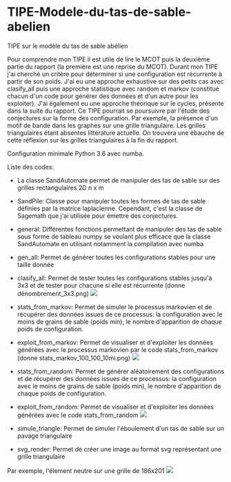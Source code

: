 # TIPE-Modele-du-tas-de-sable-abelien
TIPE sur le modèle du tas de sable abélien

Pour comprendre mon TIPE il est utile de lire le MCOT puis la deuxième partie du rapport (la première est une reprise du MCOT). Durant mon TIPE j'ai cherché un critère pour déterminer si une configuration est récurrente à partir de son poids. J'ai eu une approche exhaustive sur des petits cas avec clasify_all puis une approche statistique avec random et markov (constitué chacun d'un code pour générer des données et d'un autre pour les exploiter). J'ai également eu une approche théorique sur le cycles, présente dans la suite du rapport. Ce TIPE pourrait se poursuivre par l'étude des conjectures sur la forme des configuration. Par exemple, la présence d'un motif de bande dans les graphes sur une grille triangulaire. Les grilles triangulaires étant absentes littérature actuelle. On trouvera une ébauche de cette réflexion sur les grilles triangulaires à la fin du rapport.


Configuration minimale Python 3.6 avec numba.

Liste des codes:
- La classe SandAutomate permet de manipuler des tas de sable sur des grilles rectangulaires 2D n x m
- SandPile: Classe pour manipuler toutes les formes de tas de sable définies par la matrice laplacienne. Cependant, c'est la classe de Sagemath que j'ai utilisée pour émettre des conjectures.
- general: Différentes fonctions permettant de manipuler des tas de sable sous forme de tableau numpy se voulant plus efficace que la classe SandAutomate en utilisant notamment la compilation avec numba
- gen_all: Permet de générer toutes les configurations stables pour une taille donnée
- clasify_all: Permet de tester toutes les configurations stables jusqu'à 3x3 et de tester pour chacune si elle est récurrente (donne dénombrement_3x3.png)
![](https://raw.githubusercontent.com/TheoRudkiewicz/TIPE-Modele-du-tas-de-sable-abelien/master/Rectangle/clasify_all_3x3.png)
- stats_from_markov: Permet de simuler le processus markovien et de récupérer des données issues de ce processus: la configuration avec le moins de grains de sable (poids min), le nombre d'apparition de chaque poids de configuration.
- exploit_from_markov: Permet de visualiser et d'exploiter les données générées avec le processus markovien par le code stats_from_markov (donne stats_markov_100_100_10mi.png)
![](https://raw.githubusercontent.com/TheoRudkiewicz/TIPE-Modele-du-tas-de-sable-abelien/master/Rectangle/Statistiques/stats_markov_100_100_10mi.png)
- stats_from_random: Permet de générer aléatoirement des configurations et de récupérer des données issues de ce processus:
la configuration avec le moins de grains de sable (poids min),
le nombre d'apparition de chaque poids de configuration.
- exploit_from_random: Permet de visualiser et d'exploiter les données générées avec le code stats_from_random
![](https://raw.githubusercontent.com/TheoRudkiewicz/TIPE-Modele-du-tas-de-sable-abelien/master/Rectangle/Statistiques/stats_random_5_5_10mi.png)

- simule_triangle: Permet de simuler l'éboulement d'un tas de sable sur un pavage triangulaire
- svg_render: Permet de créer une image au format svg représentant une grille triangulaire

Par exemple, l'élement neutre sur une grille de 186x201
![](https://raw.githubusercontent.com/TheoRudkiewicz/TIPE-Modele-du-tas-de-sable-abelien/master/Triangle/186x201_e.png)
